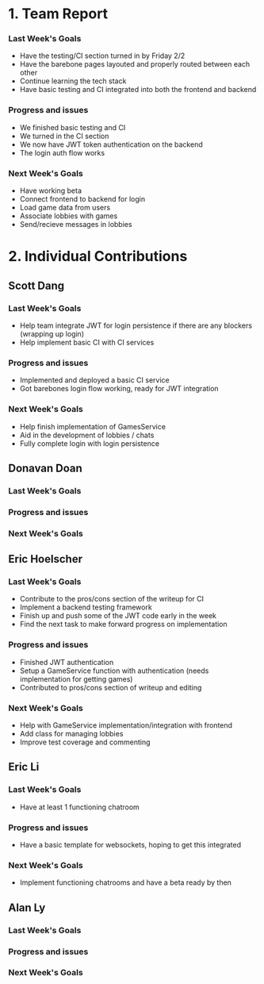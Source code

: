 # 1. Team Report

<status update for TA here>

<agenda for team meeting here>

### Last Week's Goals

-   Have the testing/CI section turned in by Friday 2/2
-   Have the barebone pages layouted and properly routed between each other
-   Continue learning the tech stack
-   Have basic testing and CI integrated into both the frontend and backend

### Progress and issues

-   We finished basic testing and CI
-   We turned in the CI section
-   We now have JWT token authentication on the backend
-   The login auth flow works

### Next Week's Goals

-   Have working beta
-   Connect frontend to backend for login
-   Load game data from users
-   Associate lobbies with games
-   Send/recieve messages in lobbies

# 2. Individual Contributions

## Scott Dang

### Last Week's Goals

- Help team integrate JWT for login persistence if there are any blockers (wrapping up login)
- Help implement basic CI with CI services

### Progress and issues

- Implemented and deployed a basic CI service
- Got barebones login flow working, ready for JWT integration

### Next Week's Goals

- Help finish implementation of GamesService
- Aid in the development of lobbies / chats
- Fully complete login with login persistence

## Donavan Doan

### Last Week's Goals

### Progress and issues

### Next Week's Goals

## Eric Hoelscher

### Last Week's Goals

-   Contribute to the pros/cons section of the writeup for CI
-   Implement a backend testing framework
-   Finish up and push some of the JWT code early in the week
-   Find the next task to make forward progress on implementation

### Progress and issues

-   Finished JWT authentication
-   Setup a GameService function with authentication (needs implementation for getting games)
-   Contributed to pros/cons section of writeup and editing

### Next Week's Goals

-   Help with GameService implementation/integration with frontend
-   Add class for managing lobbies
-   Improve test coverage and commenting

## Eric Li

### Last Week's Goals
- Have at least 1 functioning chatroom

### Progress and issues
- Have a basic template for websockets, hoping to get this integrated

### Next Week's Goals
- Implement functioning chatrooms and have a beta ready by then

## Alan Ly

### Last Week's Goals

### Progress and issues

### Next Week's Goals
